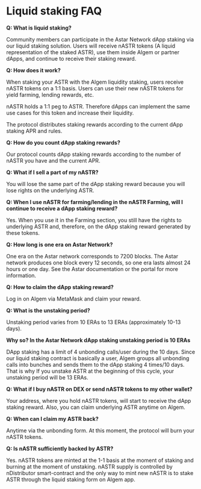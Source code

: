 # Liquid staking FAQ

**Q: What is liquid staking?**&#x20;

Community members can participate in the Astar Network dApp staking via our liquid staking solution. Users will receive nASTR tokens (A liquid representation of the staked ASTR), use them inside Algem or partner dApps, and continue to receive their staking reward.

**Q: How does it work?**&#x20;

When staking your ASTR with the Algem liquidity staking, users receive nASTR tokens on a 1:1 basis. Users can use their new nASTR tokens for yield farming, lending rewards, etc.

nASTR holds a 1:1 peg to ASTR. Therefore dApps can implement the same use cases for this token and increase their liquidity.

The protocol distributes staking rewards according to the current dApp staking APR and rules.

**Q: How do you count dApp staking rewards?**&#x20;

Our protocol counts dApp staking rewards according to the number of nASTR you have and the current APR.

**Q: What if I sell a part of my nASTR?**&#x20;

You will lose the same part of the dApp staking reward because you will lose rights on the underlying ASTR.

**Q: When I use nASTR for farming/lending in the nASTR Farming, will I continue to receive a dApp staking reward?**

Yes. When you use it in the Farming section, you still have the rights to underlying ASTR and, therefore, on the dApp staking reward generated by these tokens.

**Q: How long is one era on Astar Network?**

One era on the Astar network corresponds to 7200 blocks. The Astar network produces one block every 12 seconds, so one era lasts almost 24 hours or one day. See the Astar documentation or the portal for more information.

**Q: How to claim the dApp staking reward?**&#x20;

Log in on Algem via MetaMask and claim your reward.

**Q: What is the unstaking period?**

Unstaking period varies from 10 ERAs to 13 ERAs (approximately 10-13 days).

**Why so? In the Astar Network dApp staking unstaking period is 10 ERAs**

DApp staking has a limit of 4 unbonding calls/user during the 10 days. Since our liquid staking contract is basically a user, Algem groups all unbonding calls into bunches and sends them to the dApp staking 4 times/10 days. That is why If you unstake ASTR at the beginning of this cycle, your unstaking period will be 13 ERAs.

**Q: What if I buy nASTR on DEX or send nASTR tokens to my other wallet?**&#x20;

Your address, where you hold nASTR tokens, will start to receive the dApp staking reward. Also, you can claim underlying ASTR anytime on Algem.

**Q: When can I claim my ASTR back?**&#x20;

Anytime via the unbonding form. At this moment, the protocol will burn your nASTR tokens.

**Q: Is nASTR sufficiently backed by ASTR?**&#x20;

Yes. nASTR tokens are minted at the 1-1 basis at the moment of staking and burning at the moment of unstaking. nASTR supply is controlled by nDistributor smart-contract and the only way to mint new nASTR is to stake ASTR through the liquid staking form on Algem app.
